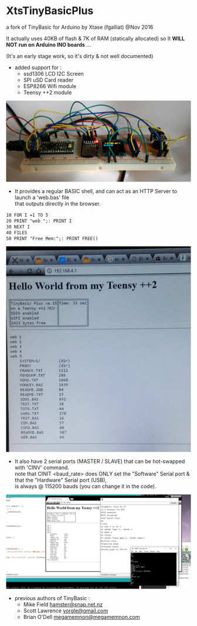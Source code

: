 # XtsTinyBasicPlus

a fork of TinyBasic for Arduino by Xtase (fgalliat) @Nov 2016

It actually uses 40KB of flash & 7K of RAM (statically allocated)
so It **WILL NOT run on Arduino INO boards** ...

(It's an early stage work, so it's dirty & not well documented)

* added support for :
   - ssd1306 LCD I2C Screen
   - SPI uSD Card reader
   - ESP8266 Wifi module
   - Teensy ++2 module

![Dev Board](/images/devBoard.jpg)

* It provides a regular BASIC shell, and can act as an HTTP Server to launch a 'web.bas' file<br/>
  that outputs directly in the browser.

```
10 FOR I =1 TO 5
20 PRINT "web ";: PRINT I
30 NEXT I
40 FILES
50 PRINT "Free Mem:";: PRINT FREE()
```

![Web autorun script](/images/autorunWeb.jpg)

* It also have 2 serial ports (MASTER / SLAVE) that can be hot-swapped with 'CINV' command.<br/>
  note that CINIT <baud_rate> does ONLY set the "Software" Serial port & that the "Hardware" Serial port (USB),<br/>
  is always @ 115200 bauds (you can change it in the code).<br/>

![Web + 2 serial ports control](/images/Web_2Serials.jpg)



* previous authors of TinyBasic :
   - Mike Field <hamster@snap.net.nz>
   - Scott Lawrence <yorgle@gmail.com>
   - Brian O'Dell <megamemnon@megamemnon.com>
